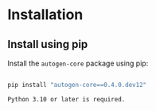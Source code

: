# Installation

## Install using pip

Install the `autogen-core` package using pip:

```bash

pip install "autogen-core==0.4.0.dev12"
```

```{note}
Python 3.10 or later is required.
```
